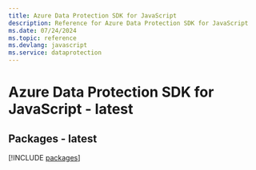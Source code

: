 ```yaml
---
title: Azure Data Protection SDK for JavaScript
description: Reference for Azure Data Protection SDK for JavaScript
ms.date: 07/24/2024
ms.topic: reference
ms.devlang: javascript
ms.service: dataprotection
---
```

# Azure Data Protection SDK for JavaScript - latest
## Packages - latest
[!INCLUDE [packages](data-protection-index.md)]